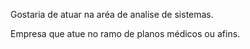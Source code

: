 Gostaria de atuar na aréa de analise de sistemas. 

Empresa que atue no ramo de planos médicos ou afins.
